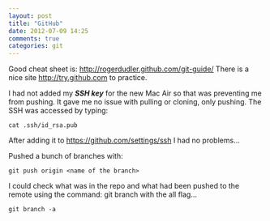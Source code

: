 ```yaml
---
layout: post
title: "GitHub"
date: 2012-07-09 14:25
comments: true
categories: git
---
```



Good cheat sheet is: <http://rogerdudler.github.com/git-guide/>
There is a nice site <http://try.github.com> to practice.

I had not added my ***SSH key*** for the new Mac Air so that was preventing me from pushing. It gave me no issue with pulling or cloning, only pushing. The SSH was accessed by typing:
```
cat .ssh/id_rsa.pub
```
After adding it to <https://github.com/settings/ssh> I had no problems...

Pushed a bunch of branches with:
```
git push origin <name of the branch>
```
I could check what was in the repo and what had been pushed to the remote using the command: git branch with the all flag...
```
git branch -a
```


